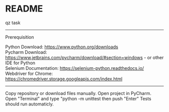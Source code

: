 # README
qz task

________________________

Prerequisition

Python Download: https://www.python.org/downloads  
Pycharm Download: https://www.jetbrains.com/pycharm/download/#section=windows - or other IDE for Python  
Selenium Documentation: https://selenium-python.readthedocs.io/   
Webdriver for Chrome: https://chromedriver.storage.googleapis.com/index.html  

_________________________

Copy repository or download files manually. 
Open project in PyCharm. 
Open "Terminal" and type "python -m unittest then push "Enter"
Tests should run automaticly. 
